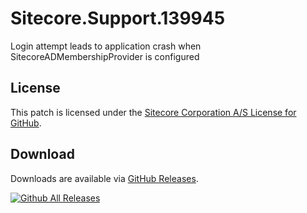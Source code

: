 # Sitecore.Support.139945
Login attempt leads to application crash when SitecoreADMembershipProvider is configured

## License  
This patch is licensed under the [Sitecore Corporation A/S License for GitHub](https://github.com/sitecoresupport/Sitecore.Support.139945/blob/master/LICENSE).  

## Download  
Downloads are available via [GitHub Releases](https://github.com/sitecoresupport/Sitecore.Support.139945/releases).  

[![Github All Releases](https://img.shields.io/github/downloads/SitecoreSupport/Sitecore.Support.139945/total.svg)](https://github.com/SitecoreSupport/Sitecore.Support.139945/releases)

